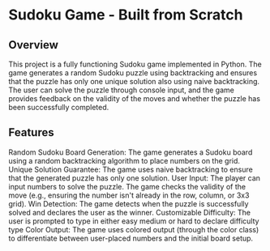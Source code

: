 # Sudoku Game - Built from Scratch
## Overview
This project is a fully functioning Sudoku game implemented in Python. The game generates a random Sudoku puzzle using backtracking and ensures that the puzzle has only one unique solution also using naive backtracking. The user can solve the puzzle through console input, and the game provides feedback on the validity of the moves and whether the puzzle has been successfully completed.

## Features
Random Sudoku Board Generation: The game generates a Sudoku board using a random backtracking algorithm to place numbers on the grid.
Unique Solution Guarantee: The game uses naive backtracking to ensure that the generated puzzle has only one solution.
User Input: The player can input numbers to solve the puzzle. The game checks the validity of the move (e.g., ensuring the number isn't already in the row, column, or 3x3 grid).
Win Detection: The game detects when the puzzle is successfully solved and declares the user as the winner.
Customizable Difficulty: The user is prompted to type in either easy medium or hard to declare difficulty type
Color Output: The game uses colored output (through the color class) to differentiate between user-placed numbers and the initial board setup.